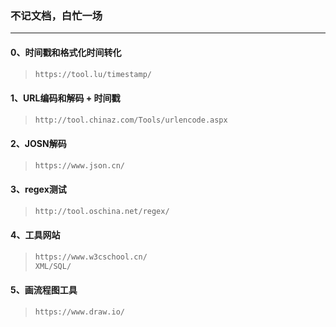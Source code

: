 ### 不记文档，白忙一场

------

#### 0、时间戳和格式化时间转化

> ```python
> https://tool.lu/timestamp/
> ```

#### 1、URL编码和解码 + 时间戳

> ```python
> http://tool.chinaz.com/Tools/urlencode.aspx
> ```

#### 2、JOSN解码

> ```python
> https://www.json.cn/
> ```

#### 3、regex测试

> ```python
> http://tool.oschina.net/regex/
> ```

#### 4、工具网站

> ```python
> https://www.w3cschool.cn/
> XML/SQL/
> ```

#### 5、画流程图工具

> ```python
> https://www.draw.io/
> ```

